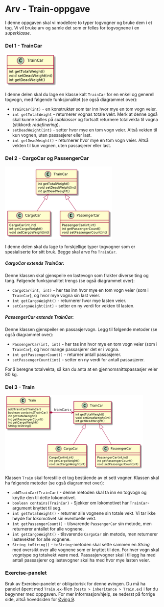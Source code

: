 # Arv - Train-oppgave

I denne oppgaven skal vi modellere to typer togvogner og bruke dem i et tog. Vi vil bruke 
arv og samle det som er felles for togvognene i en *superklasse*.

### Del 1 - TrainCar
<img src="images/Train_del1.png" width="170">

I denne delen skal du lage en klasse kalt `TrainCar` for en enkel og generell 
togvogn, med følgende funksjonalitet (se også diagrammet over):

* `TrainCar(int)` - en konstruktør som tar inn hvor mye en tom vogn veier.
* `int getTotalWeight` - returnerer vognas totale vekt. Merk at denne også skal 
kunne kalles på *subklasser* og fortsatt returnere totalvekta til vogna 
(stikkord: *redefinering*).
* `setDeadWeight(int)` - setter hvor mye en tom vogn veier. Altså vekten til 
kun vognen, uten passasjerer eller last.
* `int getDeadWeight()` - returnerer hvor mye en tom vogn veier. Altså vekten til 
kun vognen, uten passasjerer eller last.

### Del 2 - CargoCar og PassengerCar
<img src="images/Train_del2.png" width="350">

I denne delen skal du lage to forskjellige typer togvogner som er spesialiserte 
for sitt bruk. Begge skal arve fra `TrainCar`.
##### CargoCar extends TrainCar:
Denne klassen skal gjenspeile en lastevogn som frakter diverse ting og tang. 
Følgende funksjonalitet trengs (se også diagrammet over):

* `CargoCar(int, int)` - her tas inn hvor mye en tom vogn veier (som i `TrainCar`),
og hvor mye vogna sin last veier.
* `int getCargoWeight()` - returnerer hvor mye lasten veier.
* `setCargoWeight(int)`  - setter en ny verdi for vekten til lasten.

##### PassengerCar extends TrainCar:
Denne klassen gjenspeiler en passasjervogn. Legg til følgende metoder 
(se også diagrammet over):

* `PassengerCar(int, int)` - her tas inn hvor mye en tom vogn veier 
(som i `TrainCar`), og hvor mange passasjerer det er i vogna. 
* `int getPassengerCount()` - returner antall passasjerer.
* `setPassengerCount(int)` - setter en ny verdi for antall passasjerer.

For å beregne totalvekta, så kan du anta at en gjennomsnittspassasjer veier 80 kg.


### Del 3 - Train
<img src="images/Train_del3.png" width="450">

Klassen `Train` skal forestille et tog bestående av et sett vogner. 
Klassen skal ha følgende metoder (se også diagrammet over):

* `addTrainCar(TrainCar)` - denne metoden skal ta inn en togvogn og knytte den 
til dette lokomotivet.
* `boolean contains(TrainCar)` - Sjekker om lokomotivet har `TrainCar`-argument
knyttet til seg.
* `int getTotalWeight()` - returner alle vognene sin totale vekt. Vi tar ikke
høyde for lokomotivet sin eventuelle vekt.
* `int getPassengerCount()` - tilsvarende `PassengerCar` sin metode, men 
returnerer antallet for alle vognene.
* `int getCargoWeight()` - tilsvarende `CargoCar` sin metode, men returnerer 
lastevekten for alle vognene.
* `String toString()` - `toString`-metoden skal sette sammen en *String* med
oversikt over alle vognene som er knyttet til den. For hver vogn skal vogntype 
og totalvekt være med. Passasjervogner skal i tillegg ha med antall passasjerer
og lastevogner skal ha med hvor mye lasten veier.

### Exercise-panelet
Bruk av Exercise-panelet er obligatorisk for denne øvingen. Du må ha panelet 
åpent med `Train.ex`-filen (`tests > inheritance > Train.ex`) i før du begynner
med oppgaven. For mer informasjon/hjelp, se nederst på forrige side, altså 
hovedsiden for [Øving 9](./README.md).























